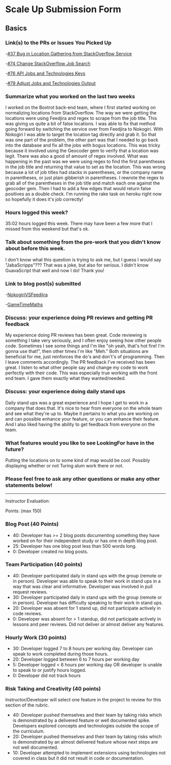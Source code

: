 # Scale Up Submission Form

## Basics

### Link(s) to the PRs or Issues You Picked Up

-[#37 Bug in Location Gathering from StackOverflow Service](https://github.com/LookingForMe/lookingfor/issues/37)

-[#74 Change StackOverflow Job Search](https://github.com/LookingForMe/lookingfor/pull/74)

-[#76 API Jobs and Technologies Keys](https://github.com/LookingForMe/lookingfor/issues/76)

-[#79 Adjust Jobs and Technologies Output](https://github.com/LookingForMe/lookingfor/pull/79)

### Summarize what you worked on the last two weeks

I worked on the Boxtrot back-end team, where I first started working on normalizing locations from StackOverflow. The way we were getting the locations were using Feedjira and regex to scrape from the job title. This was giving us quite a bit of false locations. I was able to fix that method going forward by switching the service over from Feedjira to Nokogiri. With Nokogiri I was able to target the location tag directly and grab it. So that was one part of the problem,  the other part was that I needed to go back into the database and fix all the jobs with bogus locations. This was tricky because it involved using the Geocoder gem to verify that a location was legit. There was also a good of amount of regex involved. What was happening in the past was we were using regex to find the first parentheses in the job title and returning that value to set as the location. This was wrong because a lot of job titles had stacks in parentheses, or the company name in parentheses, or just plain gibberish in parentheses. I rewrote the regex to grab all of the parentheses in the job title and match each one against the geocoder gem. Then I had to add a few edges that would return false positives as a double check. I'm running the rake task on heroku right now so hopefully it does it's job correctly!

### Hours logged this week?

35:02 hours logged this week. There may have been a few more that I missed from this weekend but that's ok.

### Talk about something from the pre-work that you didn't know about before this week.

I don't know what this question is trying to ask me, but I guess I would say "JabaScripps"??? That was a joke, but also for serious. I didn't know GuavaScript that well and now I do! Thank you!

### Link to blog post(s) submitted

-[NokogiriVSFeedjira](https://medium.com/@NickyNoNaps/nokogiri-vs-feedjira-1725fb894b71#.w2d8j83qb)

-[GameTimeMaths](https://medium.com/@NickyNoNaps/recently-i-learned-javascript-and-while-i-was-two-weeks-into-the-learning-of-js-i-wrote-a-game-67bde19df9b5#.9qs0ntp2e)

### Discuss: your experience doing PR reviews and getting PR feedback

My experience doing PR reviews has been great. Code reviewing is something I take very seriously, and I often enjoy seeing how other people code. Sometimes I see some things and I'm like "oh yeah, that's hot fire! I'm gonna use that!", then other times I'm like "Meh." Both situations are beneficial for me, just reinforces the do's and don't's of programming. Then I leave comments accordingly. The PR feedback I've received has been great. I listen to what other people say and change my code to work perfectly with their code. This was especially true working with the front end team. I gave them exactly what they wanted/needed.

### Discuss: your experience doing daily stand ups

Daily stand ups was a great experience and I hope I get to work in a company that does that. It's nice to hear from everyone on the whole team and see what they're up to. Maybe it pertains to what you are working on and can possible enhance your feature, or you can enhance their feature. And I also liked having the ability to get feedback from everyone on the team.

### What features would you like to see LookingFor have in the future?

Putting the locations on to some kind of map would be cool. Possibly displaying whether or not Turing alum work there or not.

### Please feel free to ask any other questions or make any other statements below!



-----

Instructor Evaluation:

Points: (max 150)

### Blog Post (40 Points)  
  * 40: Developer has >= 2 blog posts documenting something they have worked on for their independent study or has one in depth blog post.
  * 25: Developer has one blog post less than 500 words long.
  * 0: Developer created no blog posts.

### Team Participation (40 points)

  * 40: Developer participated daily in stand ups with the group (remote or in person). Developer was able to speak to their work in stand ups in a way that was clear and informative. Developer was involved in pull request reviews.
  * 30: Developer participated daily in stand ups with the group (remote or in person). Developer has difficulty speaking to their work in stand ups.
  * 20: Developer was absent for 1 stand up, did not participate actively in code reviews.
  * 0: Developer was absent for > 1 standup, did not participate actively in lessons and peer reviews. Did not deliver or almost deliver any features.

### Hourly Work (30 points)

  * 30: Developer logged 7 to 8 hours per working day. Developer can speak to work completed during those hours.
  * 20: Developer logged between 6 to 7 hours per working day
  * 5: Developer logged < 6 hours per working day OR developer is unable to speak to or justify hours logged.
  * 0: Developer did not track hours

### Risk Taking and Creativity (40 points)

  Instructor/Developer will select one feature in the project to review for this section of the rubric.

  * 40: Developer pushed themselves and their team by taking risks which is demonstrated by a delivered feature or well documented spike. Developers explored concepts and technologies outside the scope of the curriculum.
  * 20: Developer pushed themselves and their team by taking risks which is demonstrated by an almost delivered feature whose next steps are not well documented.
  * 10: Developer attempted to implement extensions using technologies not covered in class but it did not result in code or documentation.

